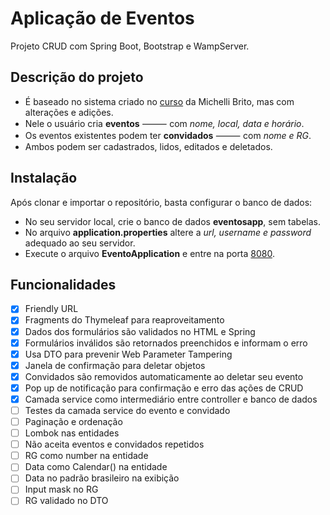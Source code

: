 # Aplicação de Eventos
Projeto CRUD com Spring Boot, Bootstrap e WampServer.

## Descrição do projeto
- É baseado no sistema criado no [curso](https://www.youtube.com/playlist?list=PL8iIphQOyG-DHLpEx1TPItqJamy08fs1D) da Michelli Brito, mas com alterações e adições.
- Nele o usuário cria **eventos** ⸻ com _nome, local, data e horário_.
- Os eventos existentes podem ter **convidados** ⸻ com _nome e RG_.
- Ambos podem ser cadastrados, lidos, editados e deletados.

## Instalação
Após clonar e importar o repositório, basta configurar o banco de dados:
- No seu servidor local, crie o banco de dados __eventosapp__, sem tabelas.
- No arquivo **application.properties** altere a _url, username e password_ adequado ao seu servidor.
- Execute o arquivo **EventoApplication** e entre na porta [8080](http://localhost:8080/).

## Funcionalidades
- [x] Friendly URL
- [x] Fragments do Thymeleaf para reaproveitamento
- [x] Dados dos formulários são validados no HTML e Spring
- [x] Formulários inválidos são retornados preenchidos e informam o erro
- [x] Usa DTO para prevenir Web Parameter Tampering
- [x] Janela de confirmação para deletar objetos
- [x] Convidados são removidos automaticamente ao deletar seu evento
- [x] Pop up de notificação para confirmação e erro das ações de CRUD
- [x] Camada service como intermediário entre controller e banco de dados
- [ ] Testes da camada service do evento e convidado
- [ ] Paginação e ordenação
- [ ] Lombok nas entidades
- [ ] Não aceita eventos e convidados repetidos
- [ ] RG como number na entidade
- [ ] Data como Calendar() na entidade
- [ ] Data no padrão brasileiro na exibição
- [ ] Input mask no RG
- [ ] RG validado no DTO
